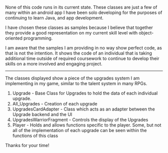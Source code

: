 None of this code runs in its current state. These classes are just a few of many within an android app I have been solo developing for the purposes of continuing to learn Java, and app development.

I have chosen these classes as samples because I believe that together they provide a good representation on my current skill level with object-oriented programming.

I am aware that the samples I am providing in no way show perfect code, as that is not the intention. It shows the code of an individual that is taking additional time outside of required coursework to continue to develop their skills on a more involved and engaging project.

-----------------------------------------

The classes displayed show a piece of the upgrades system I am implementing in my game, similar to the talent system in many RPGs.

1. Upgrade - Base Class for Upgrades to hold the data of each individual upgrade.
2. All_Upgrades - Creation of each upgrade
3. UpgradesCardAdapter - Class which acts as an adapter between the Upgrade backend and the UI
4. UpgradesWarriorFragment - Controls the display of the Upgrades
5. Player - Holds and allows functions specific to the player. Some, but not all of the implementation of each upgrade can be seen within the functions of this class

Thanks for your time!
